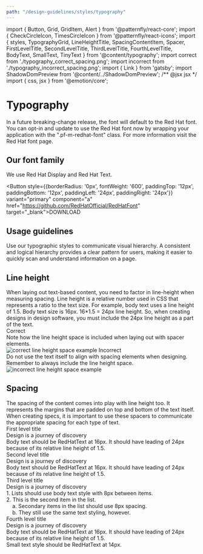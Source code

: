 ```yaml
---
path: "/design-guidelines/styles/typography"
---
```

import { Button, Grid, GridItem, Alert } from '@patternfly/react-core';
import { CheckCircleIcon, TimesCircleIcon } from '@patternfly/react-icons';
import { styles, TypographyGrid, LineHeightTitle, SpacingContentItem, Spacer, FirstLevelTitle, SecondLevelTitle, ThirdLevelTitle, FourthLevelTitle, BodyText, SmallText, TinyText } from '@content/typography';
import correct from './typography_correct_spacing.png';
import incorrect from './typography_incorrect_spacing.png';
import { Link } from 'gatsby';
import ShadowDomPreview from '@content/../ShadowDomPreview';
/** @jsx jsx */
import { css, jsx } from '@emotion/core';

# Typography

<ShadowDomPreview isReact>
  <Alert
    variant="info"
    title="Opt-in feature"
    className="pf-u-my-md"
    isInline
  >In a future breaking-change release, the font will default to the Red Hat font. You can opt-in and update to use the Red Hat font now by wrapping your application with the ".pf-m-redhat-font" class. For more information visit the <Link to="/documentation/react/red-hat-font">Red Hat font</Link> page.</Alert>
</ShadowDomPreview>

## Our font family
We use Red Hat Display and Red Hat Text.

<Button style={{borderRadius: '0px', fontWeight: '600', paddingTop: '12px', paddingBottom: '12px', paddingLeft: '24px', paddingRight: '24px'}} variant="primary" component="a" href="https://github.com/RedHatOfficial/RedHatFont" target="_blank">DOWNLOAD</Button>

## Usage guidelines
Use our typographic styles to communicate visual hierarchy. A consistent and logical hierarchy provides a clear pattern for users, making it easier to quickly scan and understand information on a page.

<FirstLevelTitle asGrid />
<SecondLevelTitle asGrid />
<ThirdLevelTitle asGrid />
<FourthLevelTitle asGrid />
<BodyText asGrid />
<SmallText asGrid />
<TinyText asGrid />

## Line height
<div style={{marginBottom: '32px'}}>When laying out text-based content, you need to factor in line-height when measuring spacing. Line height is a relative number used in CSS that represents a ratio to the text size. For example, body text uses a line height of 1.5. Body text size is 16px. 16*1.5 = 24px line height. So, when creating designs in design software, you must include the 24px line height as a part of the text.</div>

<Grid>
  <GridItem span={5}>
    <LineHeightTitle>
      <CheckCircleIcon color="#52A549" />
      <span style={{color: '#151515', marginLeft: '8px'}}>Correct</span>
    </LineHeightTitle>
    <div>Note how the line height space is included when laying out with spacer elements.</div>
    <img alt="correct line height space example" style={{maxHeight: '170px', padding: '16px'}} src={correct} />
  </GridItem>
  <GridItem span={2}></GridItem>
  <GridItem span={5}>
    <LineHeightTitle>
      <TimesCircleIcon color="#CC0000" />
      <span style={{color: '#151515', marginLeft: '8px'}}>Incorrect</span>
    </LineHeightTitle>
    <div>Do not use the text itself to align with spacing elements when designing. Remember to always include the line height space.</div>
    <img alt="incorrect line height space example" style={{maxHeight: '125px', padding: '16px'}} src={incorrect} />
  </GridItem>
</Grid>

## Spacing
<div style={{marginBottom: '32px'}}>The spacing of the content comes into play with line height too. It represents the margins that are padded on top and bottom of the text itself. When creating specs, it is important to use these spacers to communicate the appropriate spacing for each type of text.</div>

<div style={{display: 'flex', marginBottom: '32px'}}>
  <Spacer size="8" color="8" description="8px" />
  <Spacer size="16" color="16" description="16px" />
  <Spacer size="24" color="24" description="24px" />
  <Spacer size="24" description="Line Height" showBorder />
</div>

<Grid>
  <GridItem span={12}>
    <div css={styles.spacingItemStyle}>
      <div css={styles.spacingTitleStyle}>First level title</div>  
    </div>
    <Spacer size="8" color="8"/>
    <div css={styles.spacingItemStyle}>
      <FirstLevelTitle>Design is a journey of discovery</FirstLevelTitle>
    </div>
    <Spacer size="16" color="16" />
    <div css={styles.spacingItemStyle}>
      <BodyText>Body text should be RedHatText at 16px. It should have leading of 24px because of its relative line height of 1.5.</BodyText>
    </div>
    <Spacer size="24" color="24" />
    <div css={styles.spacingItemStyle}>
      <div css={styles.spacingTitleStyle}>Second level title</div>
    </div>
    <Spacer size="8" color="8"/>
    <div css={styles.spacingItemStyle}>
      <SecondLevelTitle>Design is a journey of discovery</SecondLevelTitle>
    </div>
    <Spacer size="16" color="16" />
    <div css={styles.spacingItemStyle}>
      <BodyText>Body text should be RedHatText at 16px. It should have leading of 24px because of its relative line height of 1.5.</BodyText>
    </div>
    <Spacer size="24" color="24" />
    <div css={styles.spacingItemStyle}>
      <div css={styles.spacingTitleStyle}>Third level title</div>
    </div>
    <Spacer size="8" color="8"/>
    <div css={styles.spacingItemStyle}>
      <ThirdLevelTitle>Design is a journey of discovery</ThirdLevelTitle>
    </div>
    <Spacer size="16" color="16" />
    <div css={styles.spacingItemStyle}>
      <BodyText>1. Lists should use body text style with 8px between items.</BodyText>
    </div>
    <Spacer size="8" color="8" />
    <div css={styles.spacingItemStyle}>
      <BodyText>2. This is the second item in the list.</BodyText>
    </div>
    <Spacer size="8" color="8" />
    <div css={styles.spacingItemStyle}>
      <BodyText>&nbsp;&nbsp;&nbsp;&nbsp;a. Secondary items in the list should use 8px spacing.</BodyText>
    </div>
    <Spacer size="8" color="8" />
    <div css={styles.spacingItemStyle}>
      <BodyText>&nbsp;&nbsp;&nbsp;&nbsp;b. They still use the same text styling, however.</BodyText>
    </div>
    <Spacer size="24" color="24" />
    <div css={styles.spacingItemStyle}>
      <div css={styles.spacingTitleStyle}>Fourth level title</div>
    </div>
    <Spacer size="8" color="8" />
    <div css={styles.spacingItemStyle}>
      <FourthLevelTitle>Design is a journey of discovery</FourthLevelTitle>
    </div>
    <Spacer size="16" color="16" />
    <div css={styles.spacingItemStyle}>
      <BodyText>Body text should be RedHatText at 16px. It should have leading of 24px because of its relative line height of 1.5.</BodyText>
    </div>
    <Spacer size="24" color="24" />
    <div css={styles.spacingItemStyle}>
      <SmallText>Small text style should be RedHatText at 14px.</SmallText>
    </div>
  </GridItem>
</Grid>